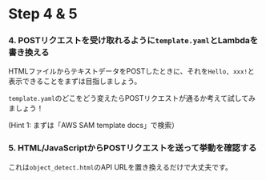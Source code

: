 # Step 4 & 5

### 4. POSTリクエストを受け取れるように`template.yaml`とLambdaを書き換える

HTMLファイルからテキストデータをPOSTしたときに、それを`Hello, xxx!`と表示できることをまずは目指しましょう。

`template.yaml`のどこをどう変えたらPOSTリクエストが通るか考えて試してみましょう！

(Hint 1: まずは「AWS SAM template docs」で検索）

### 5. HTML/JavaScriptからPOSTリクエストを送って挙動を確認する

これは`object_detect.html`のAPI URLを置き換えるだけで大丈夫です。
